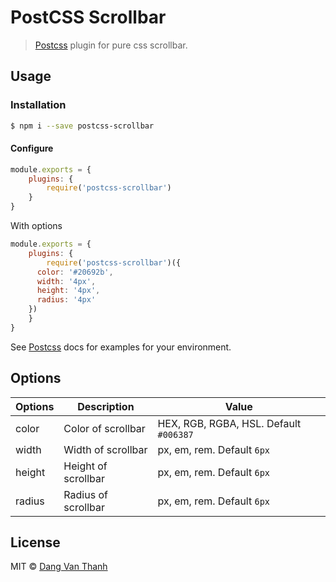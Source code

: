 # PostCSS Scrollbar

> [Postcss](https://github.com/postcss/postcss) plugin for pure css scrollbar.

## Usage

### Installation

```bash
$ npm i --save postcss-scrollbar
```

#### Configure

```js
module.exports = {
	plugins: {
		require('postcss-scrollbar')
	}
}
```

With options

```js
module.exports = {
	plugins: {
		require('postcss-scrollbar')({
      color: '#20692b',
      width: '4px',
      height: '4px',
      radius: '4px'
    })
	}
}
```

See [Postcss](https://github.com/postcss/postcss) docs for examples for your environment.

## Options

| Options | Description         | Value                                  |
| ------- | ------------------- | -------------------------------------- |
| color   | Color of scrollbar  | HEX, RGB, RGBA, HSL. Default `#006387` |
| width   | Width of scrollbar  | px, em, rem. Default `6px`             |
| height  | Height of scrollbar | px, em, rem. Default `6px`             |
| radius  | Radius of scrollbar | px, em, rem. Default `6px`             |

## License

MIT © [Dang Van Thanh](http://dangthanh.org)

